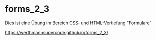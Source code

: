 # forms_2_3

Dies ist eine Übung im Bereich CSS- und HTML-Vertiefung "Formulare"

https://werthmannsupercode.github.io/forms_2_3/
